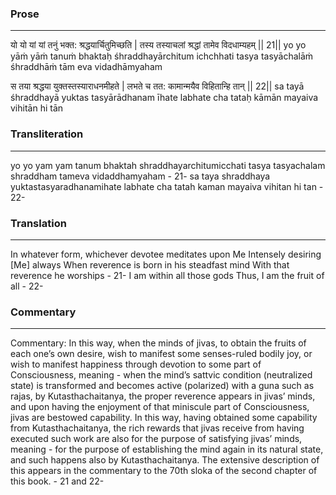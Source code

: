 ### Prose 
 --- 
यो यो यां यां तनुं भक्त: श्रद्धयार्चितुमिच्छति |
तस्य तस्याचलां श्रद्धां तामेव विदधाम्यहम् || 21||
yo yo yāṁ yāṁ tanuṁ bhaktaḥ śhraddhayārchitum ichchhati
tasya tasyāchalāṁ śhraddhāṁ tām eva vidadhāmyaham

स तया श्रद्धया युक्तस्तस्याराधनमीहते |
लभते च तत: कामान्मयैव विहितान्हि तान् || 22||
sa tayā śhraddhayā yuktas tasyārādhanam īhate
labhate cha tataḥ kāmān mayaiva vihitān hi tān

### Transliteration 
 --- 
yo yo yam yam tanum bhaktah shraddhayarchitumicchati tasya tasyachalam shraddham tameva vidaddhamyaham - 21- sa taya shraddhaya yuktastasyaradhanamihate labhate cha tatah kaman mayaiva vihitan hi tan - 22-

### Translation 
 --- 
In whatever form, whichever devotee meditates upon Me Intensely desiring [Me] always When reverence is born in his steadfast mind With that reverence he worships - 21- I am within all those gods Thus, I am the fruit of all - 22-

### Commentary 
 --- 
Commentary: In this way, when the minds of jivas, to obtain the fruits of each one’s own desire, wish to manifest some senses-ruled bodily joy, or wish to manifest happiness through devotion to some part of Consciousness, meaning - when the mind’s sattvic condition (neutralized state) is transformed and becomes active (polarized) with a guna such as rajas, by Kutasthachaitanya, the proper reverence appears in jivas’ minds, and upon having the enjoyment of that miniscule part of Consciousness, jivas are bestowed capability. In this way, having obtained some capability from Kutasthachaitanya, the rich rewards that jivas receive from having executed such work are also for the purpose of satisfying jivas’ minds, meaning - for the purpose of establishing the mind again in its natural state, and such happens also by Kutasthachaitanya. The extensive description of this appears in the commentary to the 70th sloka of the second chapter of this book. - 21 and 22-